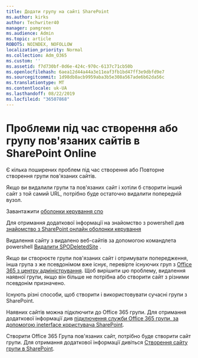 ```yaml
---
title: Додати групу на сайті SharePoint
ms.author: kirks
author: Techwriter40
manager: pamgreen
ms.audience: Admin
ms.topic: article
ROBOTS: NOINDEX, NOFOLLOW
localization_priority: Normal
ms.collection: Adm_O365
ms.custom: ''
ms.assetid: f7d730bf-0d6e-424c-970c-6137c71cb50b
ms.openlocfilehash: 6aea12d44a44a3e11eaf3fb1bd47ff3e9dbfd9e7
ms.sourcegitcommit: 1d98db8acb9959aba3b5e308a567ade6b62da56c
ms.translationtype: MT
ms.contentlocale: uk-UA
ms.lasthandoff: 08/22/2019
ms.locfileid: "36507868"
---
```

# <a name="issues-when-creating-or-group-connected-sites-in-sharepoint-online"></a>Проблеми під час створення або групу пов'язаних сайтів в SharePoint Online

Є кілька поширених проблем під час створення або Повторне створення групи пов'язаних сайтів.

 Якщо ви видалили групи та пов'язаних сайт і хотіли б створити інший сайт з той самий URL, потрібно буде остаточно видалити попередній вузол.

Завантажити [оболонки керування спо](https://support.office.com/article/introduction-to-the-sharepoint-online-management-shell-c16941c3-19b4-4710-8056-34c034493429)

 Для отримання додаткової інформації на знайомство з powershell див [знайомство з SharePoint онлайн оболонки керування](https://docs.microsoft.com/powershell/module/sharepoint-online/remove-sposite?view=sharepoint-ps)

Видалення сайту з видалено веб-сайтів за допомогою командлета powershell [Видалити SPODeletedSite](https://docs.microsoft.com/powershell/module/sharepoint-online/remove-sposite?view=sharepoint-ps) .

Якщо ви створюєте групи пов'язаних сайт і отримувати попередження, інша група з же псевдонімом вже існує, перевірте існуючих груп з [Office 365 з центру адміністрування](https://admin.microsoft.com/Adminportal/Home?source=applauncher#/groups). Щоб вирішити цю проблему, видалення наявної групи, якщо він більше не потрібна або створити сайт з різними псевдонім призначено.

Існують різні способи, щоб створити і використовувати сучасні групи з SharePoint.

Наявних сайтів можна підключити до Office 365 групи. Для отримання додаткової інформації див [підключення служби Office 365 групи, за допомогою ineterface користувача SharePoint](https://docs.microsoft.com/sharepoint/dev/transform/modernize-connect-to-office365-group#connect-an-office-365-group-using-the-sharepoint-user-interface).

Створити Office 365 Група пов'язаних сайт, потрібно буде створити сайт групи. Для отримання додаткової інформації дивіться [Створення сайту групи в SharePoint](https://support.office.com/article/create-a-team-site-in-sharepoint-ef10c1e7-15f3-42a3-98aa-b5972711777d).

